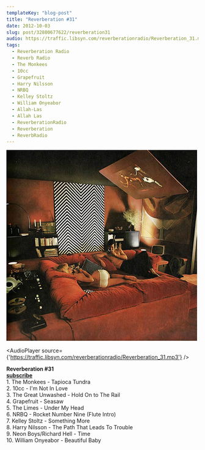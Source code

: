 ```yaml
---
templateKey: "blog-post"
title: "Reverberation #31"
date: 2012-10-03
slug: post/32800677622/reverberation31
audio: https://traffic.libsyn.com/reverberationradio/Reverberation_31.mp3
tags:
  - Reverberation Radio
  - Reverb Radio
  - The Monkees
  - 10cc
  - Grapefruit
  - Harry Nilsson
  - NRBQ
  - Kelley Stoltz
  - William Onyeabor
  - Allah-Las
  - Allah Las
  - ReverberationRadio
  - Reverberation
  - ReverbRadio
---
```


![Reverberation #31](../images/cddd7cf37467b19843954d9e67fc43af33dac9e93377e687cef9877171069cb3.jpg)

<AudioPlayer source={'https://traffic.libsyn.com/reverberationradio/Reverberation_31.mp3'} />

<p><strong>Reverberation #31<br /><strong><a href="http://itunes.apple.com/us/podcast/reverberation-radio/id520739212?ign-mpt=uo%3D4">subscribe</a></strong><br /></strong>1. The Monkees - Tapioca Tundra<br />2. 10cc - I'm Not In Love<br />3. The Great Unwashed - Hold On to The Rail<br />4. Grapefruit - Seasaw<br />5. The Limes - Under My Head<br />6. NRBQ - Rocket Number Nine (Flute Intro)<br />7. Kelley Stoltz - Something More<br />8. Harry Nilsson - The Path That Leads To Trouble<br />9. Neon Boys/Richard Hell - Time<br />10. William Onyeabor - Beautiful Baby</p>
